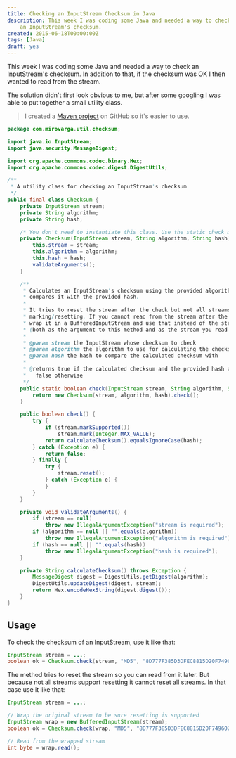 ```yaml
---
title: Checking an InputStream Checksum in Java
description: This week I was coding some Java and needed a way to check
	an InputStream's checksum.
created: 2015-06-18T00:00:00Z
tags: [Java]
draft: yes
---
```


This week I was coding some Java and needed a way to check an InputStream's
checksum. In addition to that, if the checksum was OK I then wanted to read from
the stream.

The solution didn't first look obvious to me, but after some googling I was able
to put together a small utility class.

> I created a [Maven project](https://github.com/mirovarga/checksum) on GitHub
so it's easier to use.

```java
package com.mirovarga.util.checksum;

import java.io.InputStream;
import java.security.MessageDigest;

import org.apache.commons.codec.binary.Hex;
import org.apache.commons.codec.digest.DigestUtils;

/**
 * A utility class for checking an InputStream's checksum.
 */
public final class Checksum {
	private InputStream stream;
	private String algorithm;
	private String hash;

	/* You don't need to instantiate this class. Use the static check method. */
	private Checksum(InputStream stream, String algorithm, String hash) {
		this.stream = stream;
		this.algorithm = algorithm;
		this.hash = hash;
		validateArguments();
	}

	/**
	 * Calculates an InputStream's checksum using the provided algorithm and
	 * compares it with the provided hash.
	 *
	 * It tries to reset the stream after the check but not all streams support
	 * marking/resetting. If you cannot read from the stream after the check
	 * wrap it in a BufferedInputStream and use that instead of the stream itself
	 * (both as the argument to this method and as the stream you read later from).
	 *
	 * @param stream the InputStream whose checksum to check
	 * @param algorithm the algorithm to use for calculating the checksum
	 * @param hash the hash to compare the calculated checksum with
	 *
	 * @returns true if the calculated checksum and the provided hash are equal,
	 *   false otherwise
	 */
	public static boolean check(InputStream stream, String algorithm, String hash) {
		return new Checksum(stream, algorithm, hash).check();
	}

	public boolean check() {
		try {
			if (stream.markSupported())
				stream.mark(Integer.MAX_VALUE);
			return calculateChecksum().equalsIgnoreCase(hash);
		} catch (Exception e) {
			return false;
		} finally {
			try {
				stream.reset();
			} catch (Exception e) {
			}
		}
	}

	private void validateArguments() {
		if (stream == null)
			throw new IllegalArgumentException("stream is required");
		if (algorithm == null || "".equals(algorithm))
			throw new IllegalArgumentException("algorithm is required");
		if (hash == null || "".equals(hash))
			throw new IllegalArgumentException("hash is required");
	}

	private String calculateChecksum() throws Exception {
		MessageDigest digest = DigestUtils.getDigest(algorithm);
		DigestUtils.updateDigest(digest, stream);
		return Hex.encodeHexString(digest.digest());
	}
}
```

## Usage

To check the checksum of an InputStream, use it like that:

```java
InputStream stream = ...;
boolean ok = Checksum.check(stream, "MD5", "8D777F385D3DFEC8815D20F7496026DC");

```

The method tries to reset the stream so you can read from it later. But because
not all streams support resetting it cannot reset all streams. In that case use
it like that:

```java
InputStream stream = ...;

// Wrap the original stream to be sure resetting is supported
InputStream wrap = new BufferedInputStream(stream);
boolean ok = Checksum.check(wrap, "MD5", "8D777F385D3DFEC8815D20F7496026DC");

// Read from the wrapped stream
int byte = wrap.read();
```
